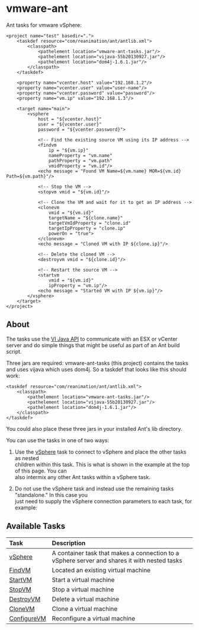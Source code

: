 vmware-ant
==========

Ant tasks for vmware vSphere:

    <project name="test" basedir=".">
        <taskdef resource="com/reanimation/ant/antlib.xml">
            <classpath>
                <pathelement location="vmware-ant-tasks.jar"/>
                <pathelement location="vijava-55b20130927.jar"/>
                <pathelement location="dom4j-1.6.1.jar"/>
            </classpath>
        </taskdef>  
    
        <property name="vcenter.host" value="192.168.1.2"/>
        <property name="vcenter.user" value="user-name"/>
        <property name="vcenter.password" value="password"/>
        <property name="vm.ip" value="192.168.1.3"/>
    
        <target name="main">
            <vsphere 
                host = "${vcenter.host}"
                user = "${vcenter.user}"
                password = "${vcenter.password}">
            
                <!-- Find the existing source VM using its IP address -->
                <findvm 
                    ip = "${vm.ip}"
                    nameProperty = "vm.name"
                    pathProperty = "vm.path"
                    vmidProperty = "vm.id"/>
                <echo message = "Found VM Name=${vm.name} MOR=${vm.id} Path=${vm.path}"/>
    
                <!-- Stop the VM -->
                <stopvm vmid = "${vm.id}"/>
                
                <!-- Clone the VM and wait for it to get an IP address -->
                <clonevm
                    vmid = "${vm.id}"
                    targetName = "${clone.name}"
                    targetVmIdProperty = "clone.id"
                    targetIpProperty = "clone.ip"
                    powerOn = "true">
                </clonevm>
                <echo message = "Cloned VM with IP ${clone.ip}"/>
    
                <!-- Delete the cloned VM -->
                <destroyvm vmid = "${clone.id}"/>
                
                <!-- Restart the source VM -->
                <startvm
                    vmid = "${vm.id}"
                    ipProperty = "vm.ip"/>
                <echo message = "Started VM with IP ${vm.ip}"/>
            </vsphere>
        </target>
    </project>      
    
    
## About

The tasks use the [VI Java API](http://vijava.sourceforge.net/) to communicate with an ESX or vCenter server and
do simple things that might be useful as part of an Ant build script.
  
Three jars are required: vmware-ant-tasks (this project) contains the tasks and uses vijava which uses dom4j. So a taskdef
that looks like this should work:
  
    <taskdef resource="com/reanimation/ant/antlib.xml">
        <classpath>
            <pathelement location="vmware-ant-tasks.jar"/>
            <pathelement location="vijava-55b20130927.jar"/>
            <pathelement location="dom4j-1.6.1.jar"/>
        </classpath>
    </taskdef>
        
You could also place these three jars in your installed Ant's lib directory.
  
You can use the tasks in one of two ways:
  
  1. Use the [vSphere](../../wiki/vSphere) task to connect to vSphere and place the other tasks as nested  
     children within this task. This is what is shown in the example at the top of this page. You can  
     also intermix any other Ant tasks within a vSphere task. 
  2. Do not use the vSphere task and instead use the remaining tasks "standalone." In this case you  
     just need to supply the vSphere connection parameters to each task, for example:

        <findvm 
            host = "${vcenter.host}"
            user = "${vcenter.user}"
            password = "${vcenter.password}"
            ip = "${vm.ip}"
            nameProperty = "vm.name"
            pathProperty = "vm.path"
            vmidProperty = "vm.id"/>
  
  

## Available Tasks

| Task       | Description
|:-----------|:-----------                                   
|[vSphere](../../wiki/vSphere)     | A container task that makes a connection to a vSphere server and shares it with nested tasks
|[FindVM](../../wiki/FindVM)      | Located an existing virtual machine
|[StartVM](../../wiki/StartVM)     | Start a virtual machine
|[StopVM](../../wiki/StopVM)      | Stop a virtual machine
|[DestroyVM](../../wiki/DestroyVM)   | Delete a virtual machine
|[CloneVM](../../wiki/CloneVM)     | Clone a virtual machine
|[ConfigureVM](../../wiki/ConfigureVM) |  Reconfigure a virtual machine
